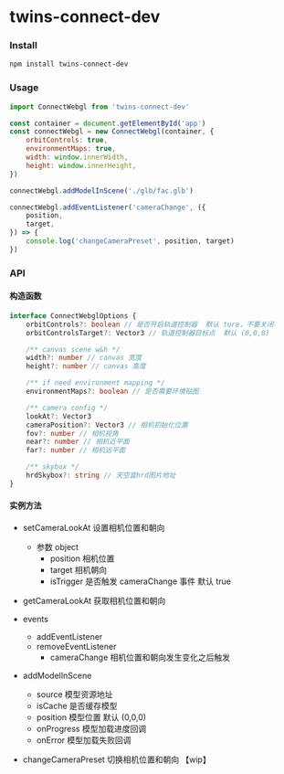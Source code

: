 # twins-connect-dev

### Install

```bash
npm install twins-connect-dev
```

### Usage

```js
import ConnectWebgl from 'twins-connect-dev'

const container = document.getElementById('app')
const connectWebgl = new ConnectWebgl(container, {
    orbitControls: true,
    environmentMaps: true,
    width: window.innerWidth,
    height: window.innerHeight,
})

connectWebgl.addModelInScene('./glb/fac.glb')

connectWebgl.addEventListener('cameraChange', ({
    position,
    target,
}) => {
    console.log('changeCameraPreset', position, target)
})
```


### API

#### 构造函数

```ts
interface ConnectWebglOptions {
    orbitControls?: boolean // 是否开启轨道控制器  默认 ture，不要关闭
    orbitControlsTarget?: Vector3 // 轨道控制器目标点  默认 (0,0,0)

    /** canvas scene w&h */
    width?: number // canvas 宽度
    height?: number // canvas 高度

    /** if need environment mapping */
    environmentMaps?: boolean // 是否需要环境贴图

    /** camera config */
    lookAt?: Vector3
    cameraPosition?: Vector3 // 相机初始化位置
    fov?: number // 相机视角
    near?: number // 相机近平面
    far?: number // 相机远平面

    /** skybox */
    hrdSkybox?: string // 天空盒hrd图片地址
}
```

#### 实例方法
- setCameraLookAt  设置相机位置和朝向
    - 参数 object
        - position 相机位置
        - target 相机朝向
        - isTrigger 是否触发 cameraChange 事件 默认 true
    
- getCameraLookAt  获取相机位置和朝向
- events    
    - addEventListener
    - removeEventListener
        - cameraChange  相机位置和朝向发生变化之后触发
- addModelInScene
    - source 模型资源地址
    - isCache 是否缓存模型
    - position 模型位置 默认 (0,0,0)
    - onProgress 模型加载进度回调
    - onError 模型加载失败回调

- changeCameraPreset 切换相机位置和朝向  【wip】
